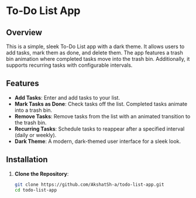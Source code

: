 # To-Do List App

## Overview

This is a simple, sleek To-Do List app with a dark theme. It allows users to add tasks, mark them as done, and delete them. The app features a trash bin animation where completed tasks move into the trash bin. Additionally, it supports recurring tasks with configurable intervals.

## Features

- **Add Tasks**: Enter and add tasks to your list.
- **Mark Tasks as Done**: Check tasks off the list. Completed tasks animate into a trash bin.
- **Remove Tasks**: Remove tasks from the list with an animated transition to the trash bin.
- **Recurring Tasks**: Schedule tasks to reappear after a specified interval (daily or weekly).
- **Dark Theme**: A modern, dark-themed user interface for a sleek look.

## Installation

1. **Clone the Repository**:

   ```bash
   git clone https://github.com/AkshatSh-a/todo-list-app.git
   cd todo-list-app

